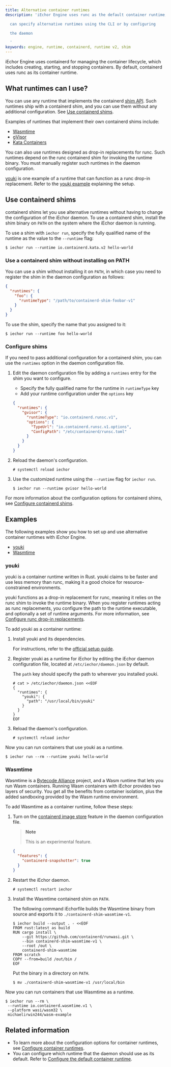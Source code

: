 ```yaml
---
title: Alternative container runtimes
description: 'iEchor Engine uses runc as the default container runtime, but you

  can specify alternative runtimes using the CLI or by configuring

  the daemon

  '
keywords: engine, runtime, containerd, runtime v2, shim
---
```


iEchor Engine uses containerd for managing the container lifecycle,
which includes creating, starting, and stopping containers.
By default, containerd uses runc as its container runtime.

## What runtimes can I use?

You can use any runtime that implements the containerd 
[shim API](https://github.com/containerd/containerd/blob/main/core/runtime/v2/README.md).
Such runtimes ship with a containerd shim, and you can use them without any
additional configuration. See [Use containerd shims](#use-containerd-shims).

Examples of runtimes that implement their own containerd shims include:

- [Wasmtime](https://wasmtime.dev/)
- [gVisor](https://github.com/google/gvisor)
- [Kata Containers](https://katacontainers.io/)

You can also use runtimes designed as drop-in replacements for runc. Such
runtimes depend on the runc containerd shim for invoking the runtime binary.
You must manually register such runtimes in the daemon configuration.

[youki](https://github.com/containers/youki)
is one example of a runtime that can function as a runc drop-in replacement.
Refer to the [youki example](#youki) explaining the setup.

## Use containerd shims

containerd shims let you use alternative runtimes without having to change the
configuration of the iEchor daemon. To use a containerd shim, install the shim
binary on `PATH` on the system where the iEchor daemon is running.

To use a shim with `iechor run`, specify the fully qualified name of the
runtime as the value to the `--runtime` flag:

```console
$ iechor run --runtime io.containerd.kata.v2 hello-world
```

### Use a containerd shim without installing on PATH

You can use a shim without installing it on `PATH`, in which case you need to
register the shim in the daemon configuration as follows:

```json
{
  "runtimes": {
    "foo": {
      "runtimeType": "/path/to/containerd-shim-foobar-v1"
    }
  }
}
```

To use the shim, specify the name that you assigned to it:

```console
$ iechor run --runtime foo hello-world
```

### Configure shims

If you need to pass additional configuration for a containerd shim, you can
use the `runtimes` option in the daemon configuration file.

1. Edit the daemon configuration file by adding a `runtimes` entry for the
   shim you want to configure.

   - Specify the fully qualified name for the runtime in `runtimeType` key
   - Add your runtime configuration under the `options` key

   ```json
   {
     "runtimes": {
       "gvisor": {
         "runtimeType": "io.containerd.runsc.v1",
         "options": {
           "TypeUrl": "io.containerd.runsc.v1.options",
           "ConfigPath": "/etc/containerd/runsc.toml"
         }
       }
     }
   }
   ```

2. Reload the daemon's configuration.

   ```console
   # systemctl reload iechor
   ```

3. Use the customized runtime using the `--runtime` flag for `iechor run`.

   ```console
   $ iechor run --runtime gvisor hello-world
   ```

For more information about the configuration options for containerd shims, see
[Configure containerd shims](./../reference/cli/iechord.md#configure-containerd-shims).

## Examples

The following examples show you how to set up and use alternative container
runtimes with iEchor Engine.

- [youki](#youki)
- [Wasmtime](#wasmtime)

### youki

youki is a container runtime written in Rust.
youki claims to be faster and use less memory than runc,
making it a good choice for resource-constrained environments.

youki functions as a drop-in replacement for runc, meaning it relies on the
runc shim to invoke the runtime binary. When you register runtimes acting as
runc replacements, you configure the path to the runtime executable, and
optionally a set of runtime arguments. For more information, see
[Configure runc drop-in replacements](./../reference/cli/iechord.md#configure-runc-drop-in-replacements).

To add youki as a container runtime:

1. Install youki and its dependencies.

   For instructions, refer to the
   [official setup guide](https://containers.github.io/youki/user/basic_setup.html).

2. Register youki as a runtime for iEchor by editing the iEchor daemon
   configuration file, located at `/etc/iechor/daemon.json` by default.

   The `path` key should specify the path to wherever you installed youki.

   ```console
   # cat > /etc/iechor/daemon.json <<EOF
   {
     "runtimes": {
       "youki": {
         "path": "/usr/local/bin/youki"
       }
     }
   }
   EOF
   ```

3. Reload the daemon's configuration.

   ```console
   # systemctl reload iechor
   ```

Now you can run containers that use youki as a runtime.

```console
$ iechor run --rm --runtime youki hello-world
```

### Wasmtime

Wasmtime is a
[Bytecode Alliance](https://bytecodealliance.org/)
project, and a Wasm runtime that lets you run Wasm containers.
Running Wasm containers with iEchor provides two layers of security.
You get all the benefits from container isolation,
plus the added sandboxing provided by the Wasm runtime environment.

To add Wasmtime as a container runtime, follow these steps:

1. Turn on the [containerd image store](../storage/containerd.md)
   feature in the daemon configuration file.

   > **Note**
   >
   > This is an experimental feature.

   ```json
   {
     "features": {
       "containerd-snapshotter": true
     }
   }
   ```

2. Restart the iEchor daemon.

   ```console
   # systemctl restart iechor
   ```

3. Install the Wasmtime containerd shim on `PATH`.

   The following command iEchorfile builds the Wasmtime binary from source
   and exports it to `./containerd-shim-wasmtime-v1`.

   ```console
   $ iechor build --output . - <<EOF
   FROM rust:latest as build
   RUN cargo install \
       --git https://github.com/containerd/runwasi.git \
       --bin containerd-shim-wasmtime-v1 \
       --root /out \
       containerd-shim-wasmtime
   FROM scratch
   COPY --from=build /out/bin /
   EOF
   ```

   Put the binary in a directory on `PATH`.

   ```console
   $ mv ./containerd-shim-wasmtime-v1 /usr/local/bin
   ```

Now you can run containers that use Wasmtime as a runtime.

```console
$ iechor run --rm \
 --runtime io.containerd.wasmtime.v1 \
 --platform wasi/wasm32 \
 michaelirwin244/wasm-example
```

## Related information

- To learn more about the configuration options for container runtimes,
  see [Configure container runtimes](./../reference/cli/iechord.md#configure-container-runtimes).
- You can configure which runtime that the daemon should use as its default.
  Refer to [Configure the default container runtime](./../reference/cli/iechord.md#configure-the-default-container-runtime).
